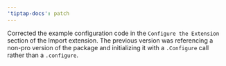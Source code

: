 ```yaml
---
'tiptap-docs': patch
---
```


Corrected the example configuration code in the `Configure the Extension` section of the Import extension. The previous version was referencing a non-pro version of the package and initializing it with a `.Configure` call rather than a `.configure`.
